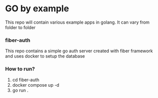# GO by example

This repo will contain various example apps in golang. It can vary from folder to folder


### fiber-auth
This repo contains a simple go auth server created with fiber framework and uses docker to setup the database

### How to run?
1. cd fiber-auth
2. docker compose up -d
3. go run .